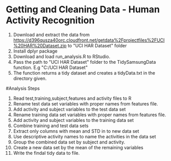 # Getting and Cleaning Data - Human Activity Recognition
1. Download and extract the data from https://d396qusza40orc.cloudfront.net/getdata%2Fprojectfiles%2FUCI%20HAR%20Dataset.zip
to "UCI HAR Dataset" folder
2. Install dplyr package
3. Download and load run_analysis.R to RStudio.
4. Pass the path to "UCI HAR Dataset" folder to the TidySamsungData function. E.g "C:/UCI HAR Dataset"
5. The function returns a tidy dataset and creates a tidyData.txt in the directory given.

#Analysis Steps
1. Read test,training,subject,features and activity files to R
2. Rename test data set variables with proper names from features file.
3. Add activity and subject variables to the test data set
4. Rename training data set variables with proper names from features file.
5. Add activity and subject variables to the training data set
6. Combine training and test data sets
7. Extract only columns with mean and STD in to new data set
8. Use descriptive activity names to name the activities in the data set
9. Group the combined data set by subject and activity.
10. Create a new data set by the mean of the remaining variables 
11. Write the findal tidy data to file.

